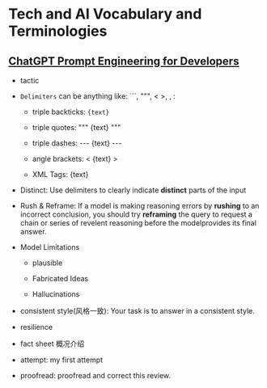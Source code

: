 # Tech and AI Vocabulary and Terminologies

## [ChatGPT Prompt Engineering for Developers](https://learn.deeplearning.ai/chatgpt-prompt-eng)

- tactic

- `Delimiters` can be anything like: ```, """, < >, <tag> </tag>, :

    * triple backticks: ```{text}```

    * triple quotes:  """ {text} """

    * triple dashes: --- {text} ---

    * angle brackets: < {text} >

    * XML Tags: <tag>{text}</tag>

- Distinct: Use delimiters to clearly indicate **distinct** parts of the input

- Rush & Reframe: If a model is making reasoning errors by **rushing** to an incorrect conclusion, you should try **reframing** the query to request a chain or series of revelent reasoning before the modelprovides its final answer.

- Model Limitations 

  * plausible 

  * Fabricated Ideas

  * Hallucinations

- consistent style(风格一致): Your task is to answer in a consistent style.

- resilience

- fact sheet 概况介绍

- attempt: my first attempt

- proofread: proofread and correct this review.
